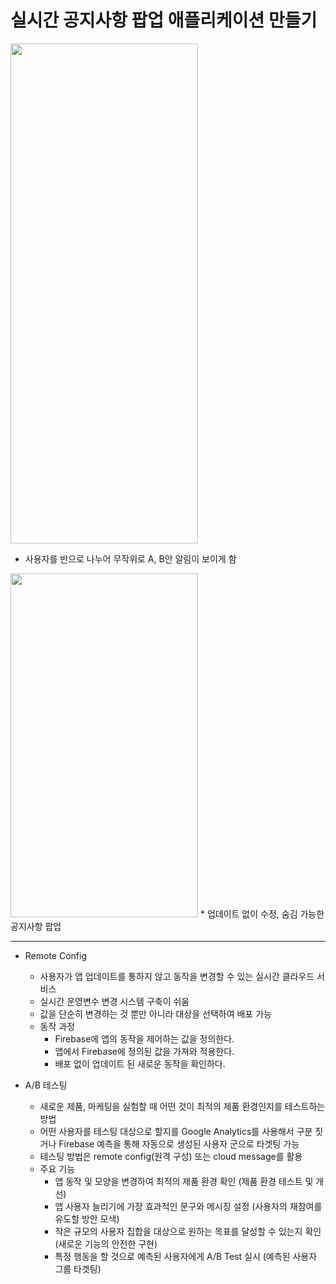 실시간 공지사항 팝업 애플리케이션 만들기
===========
<img src="https://user-images.githubusercontent.com/55949986/205589179-80d0363b-4336-488c-ab88-b5bfaacd4f72.png" width="300" height="800"/>

* 사용자를 반으로 나누어 무작위로 A, B안 알림이 보이게 함

<img src="https://user-images.githubusercontent.com/55949986/205589175-04422456-bed0-4539-90f7-c024bc4d9ae2.png" width="300" height="550"/>
* 업데이트 없이 수정, 숨김 가능한 공지사항 팝업

---------------------------------------

* Remote Config
  * 사용자가 앱 업데이트를 통하지 않고 동작을 변경할 수 있는 실시간 클라우드 서비스
  * 실시간 운영변수 변경 시스템 구축이 쉬움
  * 값을 단순히 변경하는 것 뿐만 아니라 대상을 선택하여 배포 가능
  * 동작 과정
    * Firebase에 앱의 동작을 제어하는 값을 정의한다.
    * 앱에서 Firebase에 정의된 값을 가져와 적용한다.
    * 배포 없이 업데이트 된 새로운 동작을 확인하다.
    
* A/B 테스팅
  * 새로운 제품, 마케팅을 실험할 때 어떤 것이 최적의 제품 환경인지를 테스트하는 방법
  * 어떤 사용자를 테스팅 대상으로 할지를 Google Analytics를 사용해서 구분 짓거나 Firebase 예측을 통해 자동으로 생성된 사용자 군으로 타겟팅 가능
  * 테스팅 방법은 remote config(원격 구성) 또는 cloud message를 활용
  * 주요 기능
      * 앱 동작 및 모양을 변경하여 최적의 제품 환경 확인 (제품 환경 테스트 및 개선)
      * 앱 사용자 늘리기에 가장 효과적인 문구와 메시징 설정 (사용자의 재참여를 유도할 방안 모색)
      * 작은 규모의 사용자 집합을 대상으로 원하는 목표를 달성할 수 있는지 확인 (새로운 기능의 안전한 구현)
      * 특정 행동을 할 것으로 예측된 사용자에게 A/B Test 실시 (예측된 사용자 그룹 타겟팅)
